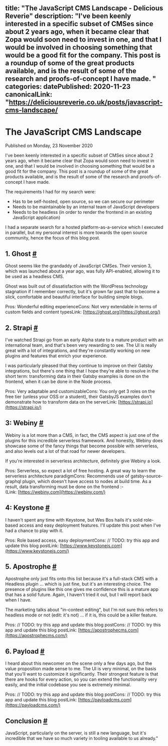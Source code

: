 title: "The JavaScript CMS Landscape - Delicious Reverie"
description: "I've been keenly interested in a specific subset of CMSes since about 2 years ago, when it became clear that Zopa would soon need to invest in one, and that I would be involved in choosing something that would be a good fit for the company. This post is a roundup of some of the great products available, and is the result of some of the research and proofs-of-concept I have made.
"
categories:
datePublished: 2020-11-23
canonicalLink: "https://deliciousreverie.co.uk/posts/javascript-cms-landscape/
---
# The JavaScript CMS Landscape

Published on Monday, 23 November 2020

I've been keenly interested in a specific subset of CMSes since about 2 years ago, when it became clear that Zopa would soon need to invest in one, and that I would be involved in choosing something that would be a good fit for the company. This post is a roundup of some of the great products available, and is the result of some of the research and proofs-of-concept I have made.

The requirements I had for my search were:

-   Has to be self-hosted, open source, so we can secure our perimeter
-   Needs to be maintainable by an internal team of JavaScript developers
-   Needs to be headless (in order to render the frontend in an existing JavaScript application)

I had a separate search for a hosted platform-as-a-service which I executed in parallel, but my personal interest is more towards the open source community, hence the focus of this blog post.

## 1\. Ghost [#](https://deliciousreverie.co.uk/posts/javascript-cms-landscape/#1.-ghost)

Ghost seems like the grandaddy of JavaScript CMSes. Their version 3, which was launched about a year ago, was fully API-enabled, allowing it to be used as a headless CMS.

Ghost was built out of dissatisfaction with the WordPress technology stagnation if I remember correctly, but it's grown far past that to become a slick, comfortable and beautiful interface for building simple blogs.

Pros: Wonderful editing experienceCons: Not very extendable in terms of custom fields and content typesLink: [https://ghost.org](https://ghost.org/)

## 2\. Strapi [#](https://deliciousreverie.co.uk/posts/javascript-cms-landscape/#2.-strapi)

I've watched Strapi go from an early Alpha state to a mature product with an international team, and that's been very rewarding to see. The UI is really great with a lot of integrations, and they're constantly working on new plugins and features that enrich your experience.

I was particularly pleased that they continue to improve on their Gatsby integrations, but there's one thing that I hope they're able to resolve in the short term: transforming data in their Gatsby examples is done on the frontend, when it can be done in the Node process.

Pros: Very adaptable and customizableCons: You only get 3 roles on the free tier (unless your OSS or a student), their GatsbyJS examples don't demonstrate how to transform data on the serverLink: [https://strapi.io](https://strapi.io/)

## 3: Webiny [#](https://deliciousreverie.co.uk/posts/javascript-cms-landscape/#3:-webiny)

Webiny is a lot more than a CMS, in fact, the CMS aspect is just one of the plugins for this incredible serverless framework. And honestly, Webiny does showcase some of the fancy things that become possible with serverless, and also levels out a lot of that road for newer developers.

If you're interested in serverless architecture, definitely give Webiny a look.

Pros: Serverless, so expect a lot of free hosting. A great way to learn the serverless architecture paradigmCons: Recommends use of gatsby-source-graphql plugin, which doesn't have access to nodes at build time. As a result, data transforming must be done on the frontend :-(Link: [https://webiny.com](https://webiny.com/)

## 4: Keystone [#](https://deliciousreverie.co.uk/posts/javascript-cms-landscape/#4:-keystone)

I haven't spent any time with Keystone, but Wes Bos hails it's solid role-based access and easy deployment features. I'll update this post when I've had a chance to play with it.

Pros: Role based access, easy deploymentCons: // TODO: try this app and update this blog postLink: [https://www.keystonejs.com](https://www.keystonejs.com/)

## 5\. Apostrophe [#](https://deliciousreverie.co.uk/posts/javascript-cms-landscape/#5.-apostrophe)

Apostrophe only just fits onto this list because it's a full-stack CMS with a Headless plugin ... which is just fine, but it's an interesting choice. The presence of plugins like this one gives me confidence this is a mature app that has a solid future. Again, I haven't tried it out, but I will report back when I have.

The marketing talks about "in-context editing", but I'm not sure this refers to headless mode or not (edit: it's not) ... if it is, this could be a killer feature.

Pros: // TODO: try this app and update this blog postCons: // TODO: try this app and update this blog postLink: [https://apostrophecms.com](https://apostrophecms.com/)

## 6\. Payload [#](https://deliciousreverie.co.uk/posts/javascript-cms-landscape/#6.-payload)

I heard about this newcomer on the scene only a few days ago, but the value proposition made sense to me. The UI is very minimal, on the basis that you'll want to customize it significantly. Their strongest feature is that there are hooks for every action, so you can extend the functionality very easily, and the initial codebase you see is extremely minimal.

Pros: // TODO: try this app and update this blog postCons: // TODO: try this app and update this blog postLink: [https://payloadcms.com](https://payloadcms.com/)

## Conclusion [#](https://deliciousreverie.co.uk/posts/javascript-cms-landscape/#conclusion)

JavaScript, particularly on the server, is still a new language, but it's incredible that we have so much variety in tooling available to us already."